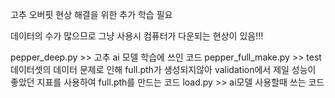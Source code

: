 고추 오버핏 현상 해결을 위한 추가 학습 필요

데이터의 수가 많으므로 그냥 사용시 컴퓨터가 다운되는 현상이 있음!!!





pepper_deep.py >> 고추 ai 모델 학습에 쓰인 코드
pepper_full_make.py >> test데이터셋의 데이터 문제로 인해 full.pth가 생성되지않아 validation에서 제일 성능이 좋았던 지표를 사용하여 full.pth를 만드는 코드
load.py >> ai모델 사용할때 쓰는 코드
